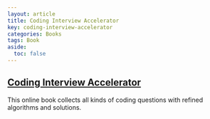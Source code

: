 ```yaml
---
layout: article
title: Coding Interview Accelerator
key: coding-interview-accelerator
categories: Books
tags: Book
aside:
  toc: false
---
```


## [Coding Interview Accelerator](/algorithm.html)

This online book collects all kinds of coding questions with refined algorithms and solutions. 

